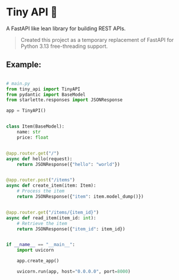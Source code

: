 # Tiny API 🚀

A FastAPI like lean library for building REST APIs.

> Created this project as a temporary replacement of FastAPI for Python 3.13 free-threading support.

## Example:

```python

# main.py
from tiny_api import TinyAPI
from pydantic import BaseModel
from starlette.responses import JSONResponse

app = TinyAPI()


class Item(BaseModel):
    name: str
    price: float


@app.router.get("/")
async def hello(request):
    return JSONResponse({"hello": "world"})


@app.router.post("/items")
async def create_item(item: Item):
    # Process the item
    return JSONResponse({"item": item.model_dump()})


@app.router.get("/items/{item_id}")
async def read_item(item_id: int):
    # Retrieve the item
    return JSONResponse({"item_id": item_id})


if __name__ == "__main__":
    import uvicorn

    app.create_app()

    uvicorn.run(app, host="0.0.0.0", port=8000)
```
